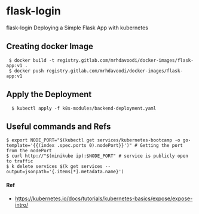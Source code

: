 
# flask-login
flask-login
Deploying a Simple Flask App with kubernetes

## Creating docker Image
	 $ docker build -t registry.gitlab.com/mrhdavoodi/docker-images/flask-app:v1 .
	 $ docker push registry.gitlab.com/mrhdavoodi/docker-images/flask-app:v1

## Apply the Deployment
	  $ kubectl apply -f k8s-modules/backend-deployment.yaml

## Useful commands and Refs

	$ export NODE_PORT="$(kubectl get services/kubernetes-bootcamp -o go-template='{{(index .spec.ports 0).nodePort}}')" # Getting the port from the nodePort
	$ curl http://"$(minikube ip):$NODE_PORT" # service is publicly open to traffic
	$ k delete services $(k get services --output=jsonpath='{.items[*].metadata.name}')
#### Ref
 - https://kubernetes.io/docs/tutorials/kubernetes-basics/expose/expose-intro/

